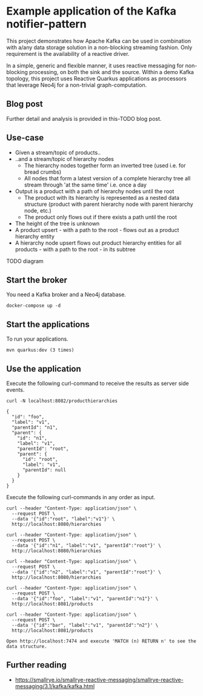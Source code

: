 # Example application of the Kafka notifier-pattern

This project demonstrates how Apache Kafka can be used in combination with a/any data storage solution in a non-blocking streaming fashion.
Only requirement is the availability of a reactive driver.

In a simple, generic and flexible manner, it uses reactive messaging for non-blocking processing, on both the sink and the source.
Within a demo Kafka topology, this project uses Reactive Quarkus applications as processors that leverage Neo4j for a non-trivial graph-computation.

## Blog post

Further detail and analysis is provided in this-TODO blog post.

## Use-case

- Given a stream/topic of products..
- ..and a stream/topic of hierarchy nodes
    - The hierarchy nodes together form an inverted tree (used i.e. for bread crumbs) 
    - All nodes that form a latest version of a complete hierarchy tree all stream through 'at the same time' i.e. once a day
- Output is a product with a path of hierarchy nodes until the root
    - The product with its hierarchy is represented as a nested data structure (product with parent hierarchy node with parent hierarchy node, etc.)
    - The product only flows out if there exists a path until the root 
- The height of the tree is unknown
- A product upsert - with a path to the root - flows out as a product hierarchy entity
- A hierarchy node upsert flows out product hierarchy entities for all products - with a path to the root - in its subtree 

TODO diagram

## Start the broker

You need a Kafka broker and a Neo4j database.

```
docker-compose up -d
```

## Start the applications

To run your applications.

```
mvn quarkus:dev (3 times)
```

## Use the application

Execute the following curl-command to receive the results as server side events.

```
curl -N localhost:8082/producthierarchies

{
  "id": "foo",
  "label": "v1",
  "parentId": "n1",
  "parent": {
    "id": "n1",
    "label": "v1",
    "parentId": "root",
    "parent": {
      "id": "root",
      "label": "v1",
      "parentId": null
    }
  }
}

```

Execute the following curl-commands in any order as input.

```
curl --header "Content-Type: application/json" \
  --request POST \
  --data '{"id":"root", "label":"v1"}' \
  http://localhost:8080/hierarchies

curl --header "Content-Type: application/json" \
  --request POST \
  --data '{"id":"n1", "label":"v1", "parentId":"root"}' \
  http://localhost:8080/hierarchies

curl --header "Content-Type: application/json" \
  --request POST \
  --data '{"id":"n2", "label":"v1", "parentId":"root"}' \
  http://localhost:8080/hierarchies

curl --header "Content-Type: application/json" \
  --request POST \
  --data '{"id":"foo", "label":"v1", "parentId":"n1"}' \
  http://localhost:8081/products

curl --header "Content-Type: application/json" \
  --request POST \
  --data '{"id":"bar", "label":"v1", "parentId":"n2"}' \
  http://localhost:8081/products
```

```
Open http://localhost:7474 and execute 'MATCH (n) RETURN n' to see the data structure.
```

## Further reading

- https://smallrye.io/smallrye-reactive-messaging/smallrye-reactive-messaging/3.1/kafka/kafka.html
